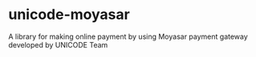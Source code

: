 # unicode-moyasar
A library for making online payment by using Moyasar payment gateway developed by UNICODE Team
